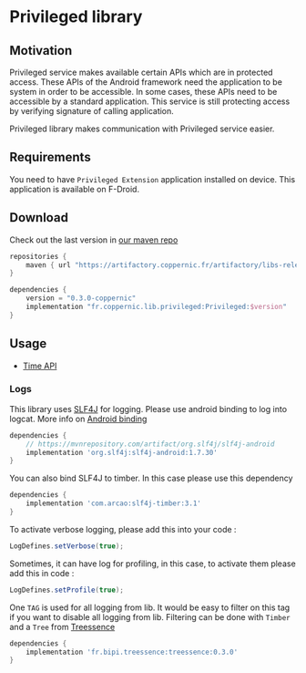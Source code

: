 Privileged library
==================

## Motivation

Privileged service makes available certain APIs which are in protected access. These APIs of the Android framework need the application to
be system in order to be accessible.
In some cases, these APIs need to be accessible by a standard application.
This service is still protecting access by verifying signature of calling application.

Privileged library makes communication with Privileged service easier.

## Requirements

You need to have `Privileged Extension` application installed on device. This application is available on F-Droid.

## Download

Check out the last version in [our maven repo](https://artifactory.coppernic.fr/artifactory/webapp/#/artifacts/browse/tree/General/libs-release-coppernic/fr/coppernic/lib/privileged/Privileged)

```groovy
repositories {
    maven { url "https://artifactory.coppernic.fr/artifactory/libs-release" }
}

dependencies {
    version = "0.3.0-coppernic"
    implementation "fr.coppernic.lib.privileged:Privileged:$version"
}
```

## Usage

- [Time API](privileged/time.md)

### Logs

This library uses [SLF4J](http://www.slf4j.org/) for logging. Please use android binding to
log into logcat. More info on [Android binding](http://www.slf4j.org/android/)

```groovy
dependencies {
    // https://mvnrepository.com/artifact/org.slf4j/slf4j-android
    implementation 'org.slf4j:slf4j-android:1.7.30'
}
```

You can also bind SLF4J to timber. In this case please use this dependency

```groovy
dependencies {
    implementation 'com.arcao:slf4j-timber:3.1'
}
```

To activate verbose logging, please add this into your code :

```java
LogDefines.setVerbose(true);
```

Sometimes, it can have log for profiling, in this case, to activate them please add
this in code :

```java
LogDefines.setProfile(true);
```

One `TAG` is used for all logging from lib. It would be easy to filter on this tag if you
want to disable all logging from lib. Filtering can be done with `Timber` and a `Tree`
from [Treessence](https://github.com/bastienpaulfr/Treessence)


```groovy
dependencies {
    implementation 'fr.bipi.treessence:treessence:0.3.0'
}
```
